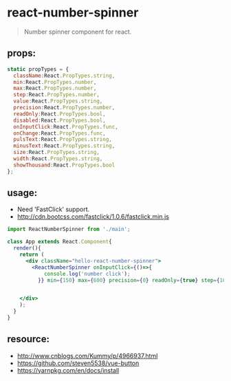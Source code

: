 # react-number-spinner
> Number spinner component for react.


## props:
```javascript
static propTypes = {
  className:React.PropTypes.string,
  min:React.PropTypes.number,
  max:React.PropTypes.number,
  step:React.PropTypes.number,
  value:React.PropTypes.string,
  precision:React.PropTypes.number,
  readOnly:React.PropTypes.bool,
  disabled:React.PropTypes.bool,
  onInputClick:React.PropTypes.func,
  onChange:React.PropTypes.func,
  pulsText:React.PropTypes.string,
  minusText:React.PropTypes.string,
  size:React.PropTypes.string,
  width:React.PropTypes.string,
  showThousand:React.PropTypes.bool
};
```
## usage:
+ Need 'FastClick' support.
+ http://cdn.bootcss.com/fastclick/1.0.6/fastclick.min.js
```jsx
import ReactNumberSpinner from './main';

class App extends React.Component{
  render(){
    return (
      <div className="hello-react-number-spinner">
        <ReactNumberSpinner onInputClick={()=>{
            console.log('number click');
          }} min={150} max={600} precision={0} readOnly={true} step={100} value="600" />


    </div>
    );
  }
}
```



## resource:
+ http://www.cnblogs.com/Kummy/p/4966937.html
+ https://github.com/steven5538/vue-button
+ https://yarnpkg.com/en/docs/install

